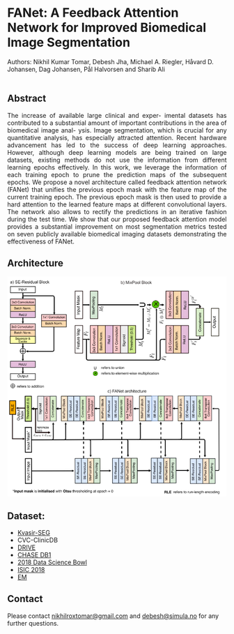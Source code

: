 # FANet: A Feedback Attention Network for Improved Biomedical Image Segmentation
Authors: Nikhil Kumar Tomar, Debesh Jha, Michael A. Riegler, Håvard D. Johansen, Dag Johansen,  Pål Halvorsen and  Sharib Ali
<br/> <br/>
## Abstract
<div align="justify">
The increase of available large clinical and exper- imental datasets has contributed to a substantial amount of important contributions in the area of biomedical image anal- ysis. Image segmentation, which is crucial for any quantitative analysis, has especially attracted attention. Recent hardware advancement has led to the success of deep learning approaches. However, although deep learning models are being trained on large datasets, existing methods do not use the information from different learning epochs effectively. In this work, we leverage the information of each training epoch to prune the prediction maps of the subsequent epochs. We propose a novel architecture called feedback attention network (FANet) that unifies the previous epoch mask with the feature map of the current training epoch. The previous epoch mask is then used to provide a hard attention to the learned feature maps at different convolutional layers. The network also allows to rectify the predictions in an iterative fashion during the test time. We show that our proposed feedback attention model provides a substantial improvement on most segmentation metrics tested on seven publicly available biomedical imaging datasets demonstrating the effectiveness of FANet.
</div>

## Architecture
![FANet Architecture](files/fanet_architecture.png)

## Dataset:
- [Kvasir-SEG](https://datasets.simula.no/kvasir-seg)
- CVC-ClinicDB
- [DRIVE](https://drive.grand-challenge.org)
- [CHASE DB1](https://blogs.kingston.ac.uk/retinal/chasedb1)
- [2018 Data Science Bowl](https://www.kaggle.com/c/data-science-bowl-2018)
- [ISIC 2018](https://challenge2018.isic-archive.com/task1/)
- [EM](https://imagej.net/events/isbi-2012-segmentation-challenge)

## Contact
Please contact nikhilroxtomar@gmail.com and debesh@simula.no for any further questions. 
